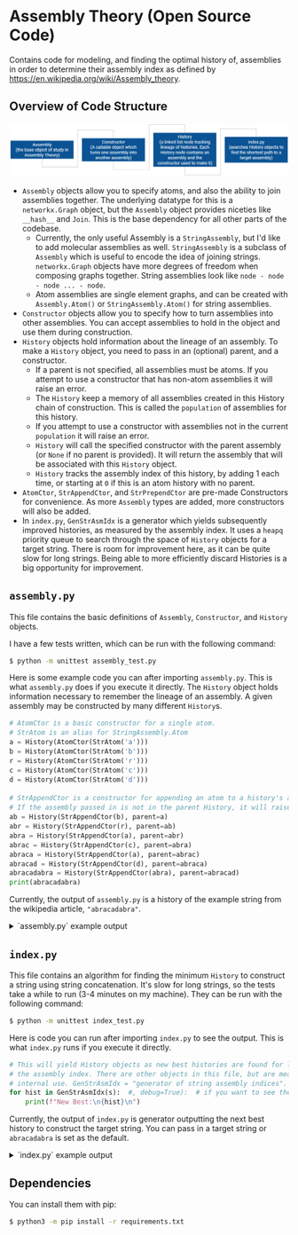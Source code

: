 # Assembly Theory (Open Source Code)

Contains code for modeling, and finding the optimal history of, assemblies in order to determine their assembly index as defined by https://en.wikipedia.org/wiki/Assembly_theory.

## Overview of Code Structure

![AssemblyTheoryDepOverview](https://raw.githubusercontent.com/frankbryce/assembly-theory/refs/heads/main/AssemblyTheoryDepOverview.png)

* `Assembly` objects allow you to specify atoms, and also the ability to join assemblies together. The underlying datatype for this is a `networkx.Graph` object, but the `Assembly` object provides niceties like `__hash__` and `Join`. This is the base dependency for all other parts of the codebase.
  * Currently, the only useful Assembly is a `StringAssembly`, but I'd like to add molecular assemblies as well. `StringAssembly` is a subclass of `Assembly` which is useful to encode the idea of joining strings. `networkx.Graph` objects have more degrees of freedom when composing graphs together. String assemblies look like `node - node - node ... - node`.
  * Atom assemblies are single element graphs, and can be created with `Assembly.Atom()` or `StringAssembly.Atom()` for string assemblies.
* `Constructor` objects allow you to specify how to turn assemblies into other assemblies. You can accept assemblies to hold in the object and use them during construction.
* `History` objects hold information about the lineage of an assembly. To make a `History` object, you need to pass in an (optional) parent, and a constructor.
  * If a parent is not specified, all assemblies must be atoms. If you attempt to use a constructor that has non-atom assemblies it will raise an error.
  * The `History` keep a memory of all assemblies created in this History chain of construction. This is called the `population` of assemblies for this history.
  * If you attempt to use a constructor with assemblies not in the current `population` it will raise an error.
  * `History` will call the specified constructor with the parent assembly (or `None` if no parent is provided). It will return the assembly that will be associated with this `History` object.
  * `History` tracks the assembly index of this history, by adding 1 each time, or starting at `0` if this is an atom history with no parent.
* `AtomCtor`, `StrAppendCtor`, and `StrPrependCtor` are pre-made Constructors for convenience. As more `Assembly` types are added, more constructors will also be added.
* In `index.py`, `GenStrAsmIdx` is a generator which yields subsequently improved histories, as measured by the assembly index. It uses a `heapq` priority queue to search through the space of `History` objects for a target string. There is room for improvement here, as it can be quite slow for long strings. Being able to more efficiently discard Histories is a big opportunity for improvement.

## `assembly.py`

This file contains the basic definitions of `Assembly`, `Constructor`, and `History` objects.

I have a few tests written, which can be run with the following command:

```bash
$ python -m unittest assembly_test.py
```

Here is some example code you can after importing `assembly.py`. This is what `assembly.py` does if you execute it
directly. The `History` object holds information necessary to remember the lineage of an assembly. A given assembly may be
constructed by many different `History`s.

```py
# AtomCtor is a basic constructor for a single atom.
# StrAtom is an alias for StringAssembly.Atom
a = History(AtomCtor(StrAtom('a')))
b = History(AtomCtor(StrAtom('b')))
r = History(AtomCtor(StrAtom('r')))
c = History(AtomCtor(StrAtom('c')))
d = History(AtomCtor(StrAtom('d')))

# StrAppendCtor is a constructor for appending an atom to a history's assembly.
# If the assembly passed in is not in the parent History, it will raise an error..
ab = History(StrAppendCtor(b), parent=a)
abr = History(StrAppendCtor(r), parent=ab)
abra = History(StrAppendCtor(a), parent=abr)
abrac = History(StrAppendCtor(c), parent=abra)
abraca = History(StrAppendCtor(a), parent=abrac)
abracad = History(StrAppendCtor(d), parent=abraca)
abracadabra = History(StrAppendCtor(abra), parent=abracad)
print(abracadabra)
```

Currently, the output of `assembly.py` is a history of the example string from the wikipedia article, `"abracadabra"`.

<details>
<summary>`assembly.py` example output</summary>

```bash
$ python3 assembly.py
H[0]: a
H[1]: ab, (b)
H[2]: abr, (r)
H[3]: abra, (a)
H[4]: abrac, (c)
H[5]: abraca, (a)
H[6]: abracad, (d)
H[7]: abracadabra, (abra)
```

</details>

## `index.py`

This file contains an algorithm for finding the minimum `History` to construct a string using string concatenation. It's slow for long strings, so the tests take a while to run (3-4 minutes on my machine). They can be run with the following command:

```bash
$ python -m unittest index_test.py
```

Here is code you can run after importing `index.py` to see the output. This is what
`index.py` runs if you execute it directly.

```py
# This will yield History objects as new best histories are found for lowering
# the assembly index. There are other objects in this file, but are meant for
# internal use. GenStrAsmIdx = "generator of string assembly indices".
for hist in GenStrAsmIdx(s):  #, debug=True):  # if you want to see the debug output
    print(f"New Best:\n{hist}\n")
```

Currently, the output of `index.py` is generator outputting the next
best history to construct the target string. You can pass in a target
string or `abracadabra` is set as the default.

<details>
<summary>`index.py` example output</summary>

```bash
$ python3 index.py
New Best:
H[0]: a
H[1]: ac, (c)
H[2]: rac, (r)
H[3]: brac, (b)
H[4]: braca, (a)
H[5]: bracad, (d)
H[6]: bracada, (a)
H[7]: bracadab, (b)
H[8]: bracadabr, (r)
H[9]: bracadabra, (a)
H[10]: abracadabra, (a)

New Best:
H[0]: a
H[1]: ra, (r)
H[2]: rac, (c)
H[3]: raca, (a)
H[4]: racad, (d)
H[5]: racada, (a)
H[6]: racadab, (b)
H[7]: racadabra, (ra)
H[8]: bracadabra, (b)
H[9]: abracadabra, (a)

New Best:
H[0]: a
H[1]: ra, (r)
H[2]: bra, (b)
H[3]: brac, (c)
H[4]: braca, (a)
H[5]: abraca, (a)
H[6]: abracad, (d)
H[7]: abracada, (a)
H[8]: abracadabra, (bra)

New Best:
H[0]: a
H[1]: ra, (r)
H[2]: bra, (b)
H[3]: abra, (a)
H[4]: abrac, (c)
H[5]: abraca, (a)
H[6]: abracad, (d)
H[7]: abracadabra, (abra)
```

</details>

## Dependencies

You can install them with pip:

```bash
$ python3 -m pip install -r requirements.txt
```
